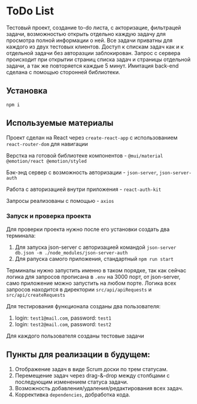 # ToDo List

Тестовый проект, создание to-do листа, с акторизацие, фильтрацей задачи, возможностью открыть отдельно каждую задачу для просмотра полной информации о ней. Все задачи приватны для каждого из двух тестовых клиентов. Доступ к спискам задач как и к отдельной задачи без авторазции заблокирован. Запрос с сервера происходит при открытии страниц списка задач и страницы отдельной задачи, а так же повторяется каждые 5 минут. Имитация back-end сделана с помощью сторонней библиотеки.

## Установка

`npm i`

## Используемые материалы

Проект сделан на React через `create-react-app` c использованием `react-router-dom` для навигации

Верстка на готовой библиотеке компонентов - `@mui/material @emotion/react @emotion/styled`

Бэк-энд сервер с возможность авторизации - `json-server`, `json-server-auth`

Работа с авторизацией внутри приложения - `react-auth-kit`

Запросы реализованы с помощью - `axios`

### Запуск и проверка проекта

Для проверки проекта нужно после его установки создать два терминала:

1. Для запуска json-server с авторизацией командой `json-server db.json -m ./node_modules/json-server-auth`
2. Для pапуска самого приложения, стандартный `npm run start`

Терминалы нужно запустить именно в таком порядке, так как сейчас логика для запросов прописана в `.env` на 3000 порт, от json-server, само приложение можно запустить на любом порте.
Логика всех запросов находится в директории `src/api/apiRequests` и `src/api/createRequests`

Для тестирования функционала созданы два пользователя:

1. login: `test1@mail.com`, password: `test1`
2. login: `test2@mail.com`, password: `test2`

Для каждого пользователя созданы тестовые задачи

## Пункты для реализации в будущем:

1. Отображение задач в виде Scrum доски по трем статусам.
2. Перемещение задач через drag-&-drop между столбцами с последующим изменением статуса задачи.
3. Возможность добавления/удаления/редактирования всех задач.
4. Коррективка `dependencies`, добработка кода.
